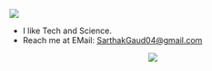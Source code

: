 ![](https://komarev.com/ghpvc/?username=iminoaru&label=PROFILE+VISITS&color=orange)

- I like Tech and Science.
- Reach me at EMail: SarthakGaud04@gmail.com

<p align="center">
  <a href="https://skillicons.dev">
    <img src="https://skillicons.dev/icons?i=cpp,docker,express,git,go,idea,java,js,linux,mongodb,mysql,nodejs,py,react,vim" />
  </a>
</p>
<!---
iminoaru/iminoaru is a ✨ special ✨ repository because its `README.md` (this file) appears on your GitHub profile.
You can click the Preview link to take a look at your changes.
--->
